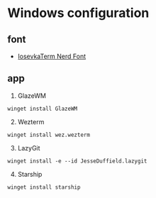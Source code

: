 # Windows configuration
## font
- [IosevkaTerm Nerd Font](https://github.com/ryanoasis/nerd-fonts/blob/master/patched-fonts/IosevkaTerm/IosevkaTermNerdFont-Regular.ttf)

## app

1. GlazeWM
```
winget install GlazeWM
```

2. Wezterm
```
winget install wez.wezterm
```

3. LazyGit
```
winget install -e --id JesseDuffield.lazygit
```

4. Starship
```
winget install starship
```
